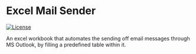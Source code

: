 # Excel Mail Sender

[![License](https://img.shields.io/github/license/Player1os/excel-mail-sender.svg)](https://github.com/Player1os/excel-mail-sender/blob/master/LICENSE)

An excel workbook that automates the sending off email messages through MS Outlook, by filling a predefined table within it.
